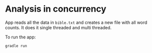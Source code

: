 # Analysis in concurrency

App reads all the data in `bible.txt` and creates a new file with all word counts. It does it single threaded and multi threaded.

To run the app:

```bash
gradle run
```